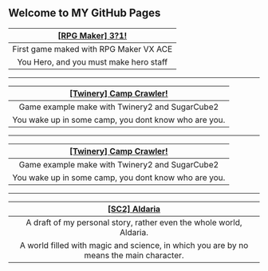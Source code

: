 ## Welcome to MY GitHub Pages

**[[RPG Maker] 3?1!](https://okamich.github.io/Working_Project/)** |
:---: |
First game maked with RPG Maker VX ACE |
You Hero, and you must make hero staff |

-----

**[[Twinery] Camp Crawler!](https://okamich.github.io/CampCrawler/)** |
:---: |
Game example make with Twinery2 and SugarCube2 |
You wake up in some camp, you dont know who are you. |

-----

**[[Twinery] Camp Crawler!](https://okamich.github.io/projects/Dungeons/index.html)** |
:---: |
Game example make with Twinery2 and SugarCube2 |
You wake up in some camp, you dont know who are you. |

-----

**[[SC2] Aldaria](https://okamich.github.io/Aldaria/)** |
:---: |
A draft of my personal story, rather even the whole world, Aldaria. |
A world filled with magic and science, in which you are by no means the main character. |

